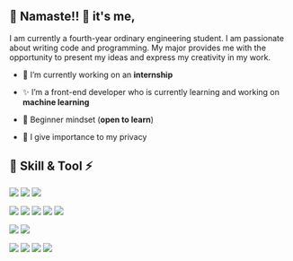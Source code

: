 ## 🌈 Namaste!! 🐻 it's me,

I am currently a fourth-year ordinary engineering student. I am passionate about writing code and programming. My major provides me with the opportunity to present my ideas and express my creativity in my work.</h3>

- 🔭 I’m currently working on an **internship**

- ✨ I’m a front-end developer who is currently learning and working on **machine learning**

- :apple: Beginner mindset (**open to learn**)

- 🗿 I give importance to my privacy

## 🚀 Skill & Tool ⚡

<p align="left">
  <a target="_blank"><img src="https://img.shields.io/badge/Python-FFD43B?style=for-the-badge&logo=python&logoColor=blue"></img></a> 
  <a target="_blank"><img src="https://img.shields.io/badge/scikit_learn-F7931E?style=for-the-badge&logo=scikit-learn&logoColor=white"></img></a>
   <a target="_blank"><img src="https://img.shields.io/badge/OpenCV-27338e?style=for-the-badge&logo=OpenCV&logoColor=white"></img></a>
  
  
  <a target="_blank"><img src="https://img.shields.io/badge/HTML5-E34F26?style=for-the-badge&logo=html5&logoColor=white"></img></a>
  <a target="_blank"><img src="https://img.shields.io/badge/CSS3-1572B6?style=for-the-badge&logo=css3&logoColor=white"></img></a>
  <a target="_blank"><img src="https://img.shields.io/badge/JavaScript-323330?style=for-the-badge&logo=javascript&logoColor=F7DF1E"></img></a>
  <a target="_blank"><img src="https://img.shields.io/badge/React-20232A?style=for-the-badge&logo=react&logoColor=61DAFB"></img></a>
  <a target="_blank"><img src="https://img.shields.io/badge/TypeScript-007ACC?style=for-the-badge&logo=typescript&logoColor=white"></img></a>
  
  
  <a target="_blank"><img src="https://img.shields.io/badge/Raspberry%20Pi-A22846?style=for-the-badge&logo=Raspberry%20Pi&logoColor=white"></img></a>
  <a target="_blank"><img src="https://img.shields.io/badge/Arduino-00979D?style=for-the-badge&logo=Arduino&logoColor=white"></img></a>
  
  <a target="_blank"><img src="https://img.shields.io/badge/Unity-100000?style=for-the-badge&logo=unity&logoColor=white"></img></a>
  <a target="_blank"><img src="https://img.shields.io/badge/Figma-F24E1E?style=for-the-badge&logo=figma&logoColor=white"></img></a>
  <a target="_blank"><img src="https://img.shields.io/badge/blender-%23F5792A.svg?style=for-the-badge&logo=blender&logoColor=white"></img></a>
  <a target="_blank"><img src="https://img.shields.io/badge/Adobe%20Illustrator-FF9A00?style=for-the-badge&logo=adobe%20illustrator&logoColor=white"></img></a>
  
</p>
